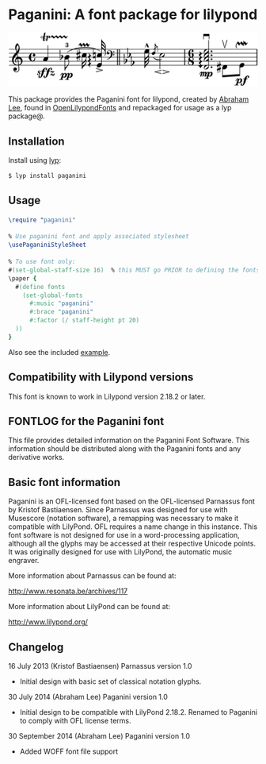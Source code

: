 # Paganini: A font package for lilypond

<p align="center">
  <a href="./example.ly">
  <img
    src="https://raw.githubusercontent.com/lyp-packages/paganini/master/example.png">
  </a>
</p>

This package provides the Paganini font for lilypond, created by [Abraham Lee](https://github.com/tisimst), found in  [OpenLilypondFonts](https://github.com/OpenLilypondFonts) and repackaged for usage as a lyp package@.

## Installation

Install using [lyp](https://github.com/noteflakes/lyp):

```bash
$ lyp install paganini
```

## Usage

```lilypond
\require "paganini"

% Use paganini font and apply associated stylesheet
\usePaganiniStyleSheet

% To use font only:
#(set-global-staff-size 16)  % this MUST go PRIOR to defining the fonts!!!
\paper {
  #(define fonts
    (set-global-fonts
      #:music "paganini"
      #:brace "paganini"
      #:factor (/ staff-height pt 20)
  ))
}
```

Also see the included [example](./example.ly).

## Compatibility with Lilypond versions

This font is known to work in Lilypond version 2.18.2 or later.

FONTLOG for the Paganini font
-----------------------------

This file provides detailed information on the Paganini Font Software. This information should
be distributed along with the Paganini fonts and any derivative works.


Basic font information
----------------------

Paganini is an OFL-licensed font based on the OFL-licensed Parnassus font by Kristof
Bastiaensen. Since Parnassus was designed for use with Musescore (notation software), a
remapping was necessary to make it compatible with LilyPond. OFL requires a name change in this
instance. This font software is not designed for use in a word-processing application, although
all the glyphs may be accessed at their respective Unicode points. It was originally designed
for use with LilyPond, the automatic music engraver.

More information about Parnassus can be found at:

http://www.resonata.be/archives/117

More information about LilyPond can be found at:

http://www.lilypond.org/

Changelog
---------

16 July 2013 (Kristof Bastiaensen) Parnassus version 1.0
- Initial design with basic set of classical notation glyphs.

30 July 2014 (Abraham Lee) Paganini version 1.0
- Initial design to be compatible with LilyPond 2.18.2. Renamed to Paganini
  to comply with OFL license terms.

30 September 2014 (Abraham Lee) Paganini version 1.0
- Added WOFF font file support
